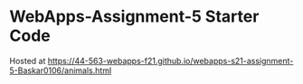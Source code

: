 # WebApps-Assignment-5 Starter Code
Hosted at https://44-563-webapps-f21.github.io/webapps-s21-assignment-5-Baskar0106/animals.html
